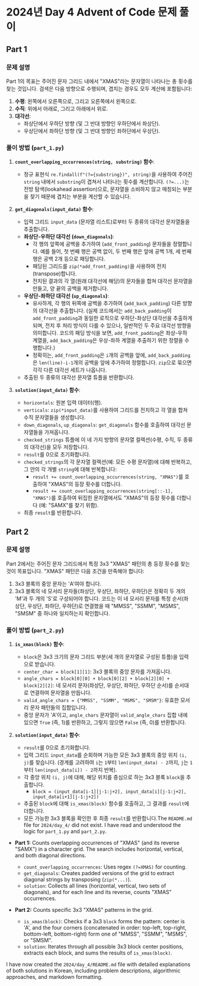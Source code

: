 # 2024년 Day 4 Advent of Code 문제 풀이

## Part 1

### 문제 설명

Part 1의 목표는 주어진 문자 그리드 내에서 "XMAS"라는 문자열이 나타나는 총 횟수를 찾는 것입니다. 검색은 다음 방향으로 수행되며, 겹치는 경우도 모두 계산에 포함됩니다:

1.  **수평**: 왼쪽에서 오른쪽으로, 그리고 오른쪽에서 왼쪽으로.
2.  **수직**: 위에서 아래로, 그리고 아래에서 위로.
3.  **대각선**:
    *   좌상단에서 우하단 방향 (및 그 반대 방향인 우하단에서 좌상단).
    *   우상단에서 좌하단 방향 (및 그 반대 방향인 좌하단에서 우상단).

### 풀이 방법 (`part_1.py`)

1.  **`count_overlapping_occurrences(string, substring)` 함수**:
    *   정규 표현식 `re.findall(f"(?={substring})", string)`을 사용하여 주어진 `string` 내에서 `substring`이 겹쳐서 나타나는 횟수를 계산합니다. `(?=...)`는 전방 탐색(lookahead assertion)으로, 문자열을 소비하지 않고 매칭되는 부분을 찾기 때문에 겹치는 부분을 계산할 수 있습니다.

2.  **`get_diagonals(input_data)` 함수**:
    *   입력 그리드 `input_data` (문자열 리스트)로부터 두 종류의 대각선 문자열들을 추출합니다.
    *   **좌상단-우하단 대각선 (`down_diagonals`)**:
        *   각 행의 앞쪽에 공백을 추가하여 (`add_front_padding`) 문자들을 정렬합니다. 예를 들어, 첫 번째 행은 공백 없이, 두 번째 행은 앞에 공백 1개, 세 번째 행은 공백 2개 등으로 패딩합니다.
        *   패딩된 그리드를 `zip(*add_front_padding)`을 사용하여 전치(transpose)합니다.
        *   전치된 결과의 각 열(원래 대각선에 해당)의 문자들을 합쳐 대각선 문자열을 만들고, 양 끝의 공백을 제거합니다.
    *   **우상단-좌하단 대각선 (`up_diagonals`)**:
        *   유사하게, 각 행의 뒤쪽에 공백을 추가하여 (`add_back_padding`) 다른 방향의 대각선을 추출합니다. (실제 코드에서는 `add_back_padding`이 `add_front_padding`과 동일한 로직으로 우하단-좌상단 대각선을 추출하게 되며, 전치 후 처리 방식이 다를 수 있으나, 일반적인 두 주요 대각선 방향을 의미합니다. 코드의 패딩 방식을 보면, `add_front_padding`은 좌상-우하 계열을, `add_back_padding`은 우상-좌하 계열을 추출하기 위한 정렬을 수행합니다.)
        *   정확히는, `add_front_padding`은 `i`개의 공백을 앞에, `add_back_padding`은 `len(line)-i-1`개의 공백을 앞에 추가하여 정렬합니다. `zip`으로 묶으면 각각 다른 대각선 세트가 나옵니다.
    *   추출된 두 종류의 대각선 문자열 튜플을 반환합니다.

3.  **`solution(input_data)` 함수**:
    *   `horizontals`: 원본 입력 데이터(행).
    *   `verticals`: `zip(*input_data)`를 사용하여 그리드를 전치하고 각 열을 합쳐 수직 문자열들을 생성합니다.
    *   `down_diagonals`, `up_diagonals`: `get_diagonals` 함수를 호출하여 대각선 문자열들을 가져옵니다.
    *   `checked_strings` 튜플에 이 네 가지 방향의 문자열 컬렉션(수평, 수직, 두 종류의 대각선)을 모두 저장합니다.
    *   `result`를 0으로 초기화합니다.
    *   `checked_strings`의 각 문자열 컬렉션(예: 모든 수평 문자열)에 대해 반복하고, 그 안의 각 개별 `string`에 대해 반복합니다:
        *   `result += count_overlapping_occurrences(string, "XMAS")`를 호출하여 "XMAS"의 등장 횟수를 더합니다.
        *   `result += count_overlapping_occurrences(string[::-1], "XMAS")`를 호출하여 뒤집힌 문자열에서도 "XMAS"의 등장 횟수를 더합니다 (예: "SAMX"를 찾기 위함).
    *   최종 `result`를 반환합니다.

## Part 2

### 문제 설명

Part 2에서는 주어진 문자 그리드에서 특정 3x3 "XMAS" 패턴의 총 등장 횟수를 찾는 것이 목표입니다. "XMAS" 패턴은 다음 조건을 만족해야 합니다:

1.  3x3 블록의 중앙 문자는 'A'여야 합니다.
2.  3x3 블록의 네 모서리 문자들(좌상단, 우상단, 좌하단, 우하단)은 정확히 두 개의 'M'과 두 개의 'S'로 구성되어야 합니다. 코드는 이 네 모서리 문자를 특정 순서(좌상단, 우상단, 좌하단, 우하단)로 연결했을 때 "MMSS", "SSMM", "MSMS", "SMSM" 중 하나와 일치하는지 확인합니다.

### 풀이 방법 (`part_2.py`)

1.  **`is_xmas(block)` 함수**:
    *   `block`은 3x3 크기의 문자 그리드 부분(세 개의 문자열로 구성된 튜플)을 입력으로 받습니다.
    *   `center_char = block[1][1]`: 3x3 블록의 중앙 문자를 가져옵니다.
    *   `angle_chars = block[0][0] + block[0][2] + block[2][0] + block[2][2]`: 네 모서리 문자(좌상단, 우상단, 좌하단, 우하단 순서)를 순서대로 연결하여 문자열을 만듭니다.
    *   `valid_angle_chars = {"MMSS", "SSMM", "MSMS", "SMSM"}`: 유효한 모서리 문자 패턴들의 집합입니다.
    *   중앙 문자가 'A'이고, `angle_chars` 문자열이 `valid_angle_chars` 집합 내에 있으면 `True` (즉, 1)를 반환하고, 그렇지 않으면 `False` (즉, 0)를 반환합니다.

2.  **`solution(input_data)` 함수**:
    *   `result`를 0으로 초기화합니다.
    *   입력 그리드 `input_data`를 순회하며 가능한 모든 3x3 블록의 중앙 위치 `(i, j)`를 찾습니다. (경계를 고려하여 `i`는 `1`부터 `len(input_data) - 2`까지, `j`는 `1`부터 `len(input_data[i]) - 2`까지 반복).
    *   각 중앙 위치 `(i, j)`에 대해, 해당 위치를 중심으로 하는 3x3 블록 `block`을 추출합니다.
        *   `block = (input_data[i-1][j-1:j+2], input_data[i][j-1:j+2], input_data[i+1][j-1:j+2])`
    *   추출된 `block`에 대해 `is_xmas(block)` 함수를 호출하고, 그 결과를 `result`에 더합니다.
    *   모든 가능한 3x3 블록을 확인한 후 최종 `result`를 반환합니다.The `README.md` file for `2024/day_4/` did not exist.
I have read and understood the logic for `part_1.py` and `part_2.py`.

-   **Part 1:** Counts overlapping occurrences of "XMAS" (and its reverse "SAMX") in a character grid. The search includes horizontal, vertical, and both diagonal directions.
    -   `count_overlapping_occurrences`: Uses regex `(?=XMAS)` for counting.
    -   `get_diagonals`: Creates padded versions of the grid to extract diagonal strings by transposing (`zip(*...)`).
    -   `solution`: Collects all lines (horizontal, vertical, two sets of diagonals), and for each line and its reverse, counts "XMAS" occurrences.

-   **Part 2:** Counts specific 3x3 "XMAS" patterns in the grid.
    -   `is_xmas(block)`: Checks if a 3x3 `block` forms the pattern: center is 'A', and the four corners (concatenated in order: top-left, top-right, bottom-left, bottom-right) form one of "MMSS", "SSMM", "MSMS", or "SMSM".
    -   `solution`: Iterates through all possible 3x3 block center positions, extracts each block, and sums the results of `is_xmas(block)`.

I have now created the `2024/day_4/README.md` file with detailed explanations of both solutions in Korean, including problem descriptions, algorithmic approaches, and markdown formatting.
